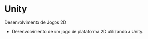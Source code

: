 # Unity
Desenvolvimento de Jogos 2D
- Desenvolvimento de um jogo de plataforma 2D utilizando a Unity. 
